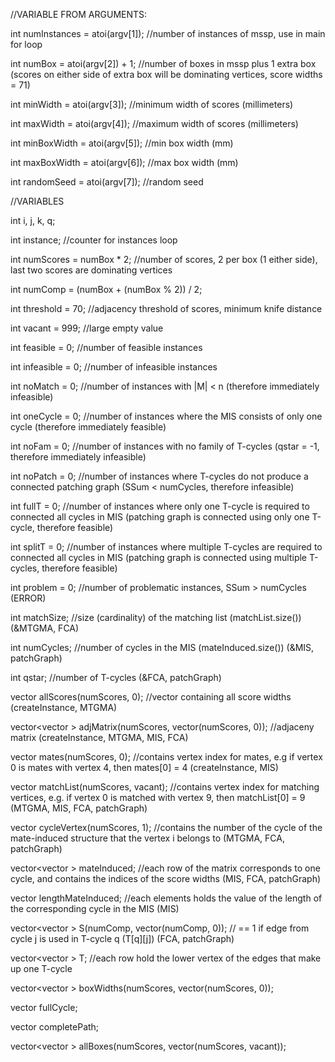 	
//VARIABLE FROM ARGUMENTS:

int numInstances = atoi(argv[1]); //number of instances of mssp, use in main for loop

int numBox = atoi(argv[2]) + 1; //number of boxes in mssp plus 1 extra box (scores on either side of extra box will be dominating vertices, score widths = 71)

int minWidth = atoi(argv[3]); //minimum width of scores (millimeters)

int maxWidth = atoi(argv[4]); //maximum width of scores (millimeters)

int minBoxWidth = atoi(argv[5]); //min box width (mm)

int maxBoxWidth = atoi(argv[6]); //max box width (mm)

int randomSeed = atoi(argv[7]); //random seed


//VARIABLES

int i, j, k, q;

int instance; //counter for instances loop

int numScores = numBox * 2; //number of scores, 2 per box (1 either side), last two scores are dominating vertices

int numComp = (numBox + (numBox % 2)) / 2;

int threshold = 70; //adjacency threshold of scores, minimum knife distance

int vacant = 999; //large empty value

int feasible = 0; //number of feasible instances

int infeasible = 0; //number of infeasible instances

int noMatch = 0; //number of instances with |M| < n (therefore immediately infeasible)

int oneCycle = 0; //number of instances where the MIS consists of only one cycle (therefore immediately feasible)

int noFam = 0; //number of instances with no family of T-cycles (qstar = -1, therefore immediately infeasible)

int noPatch = 0; //number of instances where T-cycles do not produce a connected patching graph (SSum < numCycles, therefore infeasible)

int fullT = 0; //number of instances where only one T-cycle is required to connected all cycles in MIS (patching graph is connected using only one T-cycle, therefore feasible)

int splitT = 0; //number of instances where multiple T-cycles are required to connected all cycles in MIS (patching graph is connected using multiple T-cycles, therefore feasible)

int problem = 0; //number of problematic instances, SSum > numCycles (ERROR)

int matchSize; //size (cardinality) of the matching list (matchList.size()) (&MTGMA, FCA)

int numCycles; //number of cycles in the MIS (mateInduced.size()) (&MIS, patchGraph)

int qstar; //number of T-cycles (&FCA, patchGraph)

vector<int> allScores(numScores, 0); //vector containing all score widths (createInstance, MTGMA)

vector<vector<int> > adjMatrix(numScores, vector<int>(numScores, 0)); //adjaceny matrix (createInstance, MTGMA, MIS, FCA)

vector<int> mates(numScores, 0); //contains vertex index for mates, e.g if vertex 0 is mates with vertex 4, then mates[0] = 4 (createInstance, MIS)

vector<int> matchList(numScores, vacant); //contains vertex index for matching vertices, e.g. if vertex 0 is matched with vertex 9, then matchList[0] = 9 (MTGMA, MIS, FCA, patchGraph)

vector<int> cycleVertex(numScores, 1); //contains the number of the cycle of the mate-induced structure that the vertex i belongs to (MTGMA, FCA, patchGraph)

vector<vector<int> > mateInduced; //each row of the matrix corresponds to one cycle, and contains the indices of the score widths (MIS, FCA, patchGraph)

vector<int> lengthMateInduced; //each elements holds the value of the length of the corresponding cycle in the MIS (MIS)

vector<vector<int> > S(numComp, vector<int>(numComp, 0)); // == 1 if edge from cycle j is used in T-cycle q (T[q][j]) (FCA, patchGraph)

vector<vector<int> > T; //each row hold the lower vertex of the edges that make up one T-cycle

vector<vector<int> > boxWidths(numScores, vector<int>(numScores, 0));

vector<int> fullCycle;

vector<int> completePath;

vector<vector<int> > allBoxes(numScores, vector<int>(numScores, vacant));
